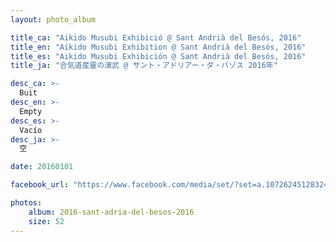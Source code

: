 ```yaml
---
layout: photo_album

title_ca: "Aikido Musubi Exhibició @ Sant Andrià del Besós, 2016"
title_en: "Aikido Musubi Exhibition @ Sant Andrià del Besós, 2016"
title_es: "Aikido Musubi Exhibición @ Sant Andrià del Besós, 2016"
title_ja: "合気道産靈の演武 @ サント・アドリアー・ダ・バゾス 2016年"

desc_ca: >-
  Buit
desc_en: >-
  Empty
desc_es: >-
  Vacío
desc_ja: >-
  空

date: 20160101

facebook_url: "https://www.facebook.com/media/set/?set=a.1072624512832418"

photos:
    album: 2016-sant-adria-del-besos-2016
    size: 52
---
```

